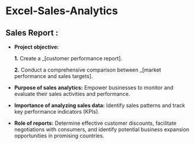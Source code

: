 # Excel-Sales-Analytics
## Sales Report :


- **Project objective:** 

    **1.** Create a _[customer performance report].

    **2.** Conduct a comprehensive comparison between _[market performance and sales targets].

- **Purpose of sales analytics:** Empower businesses to monitor and evaluate their sales activities and performance.

- **Importance of analyzing sales data:** Identify sales patterns and track key performance indicators (KPIs).

- **Role of reports:** Determine effective customer discounts, facilitate negotiations with consumers, and identify potential business expansion opportunities in promising countries.

